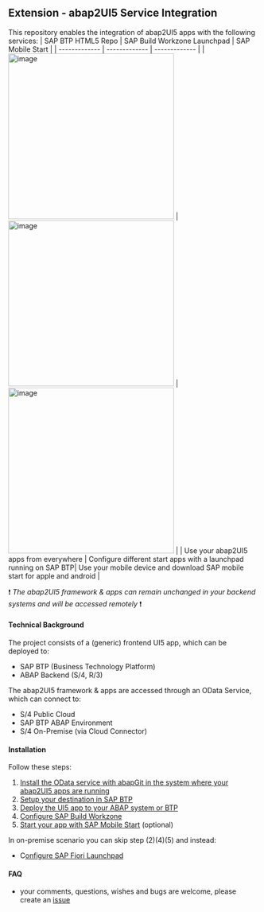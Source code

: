 ## Extension - abap2UI5 Service Integration
This repository enables the integration of abap2UI5 apps with the following services: 
| SAP BTP HTML5 Repo  | SAP Build Workzone Launchpad | SAP Mobile Start |
| ------------- | ------------- | ------------- |
| <img width="333" alt="image" src="https://github.com/abap2UI5/ext-service_integration/assets/102328295/b6406c48-0b09-4f0e-b261-6d7f1a8892b2">  | <img width="333" alt="image" src="https://github.com/abap2UI5/ext-service_integration/assets/102328295/e6e9da75-021a-45c4-a3c5-bb471d1aedb4">  | <img width="333" alt="image" src="https://github.com/abap2UI5/ext-service_integration/assets/102328295/207d4538-ceaa-4f7d-a7f1-a15412492188"> |
| Use your abap2UI5 apps from everywhere | Configure different start apps with a launchpad running on SAP BTP| Use your mobile device and download SAP mobile start for apple and android |

❗️ _The abap2UI5 framework & apps can remain unchanged in your backend systems and will be accessed remotely_ ❗️

#### Technical Background
The project consists of a (generic) frontend UI5 app, which can be deployed to:
* SAP BTP (Business Technology Platform)
* ABAP Backend (S/4, R/3)

The abap2UI5 framework & apps are accessed through an OData Service, which can connect to:
* S/4 Public Cloud
* SAP BTP ABAP Environment
* S/4 On-Premise (via Cloud Connector)

#### Installation
Follow these steps:
1. [Install the OData service with abapGit in the system where your abap2UI5 apps are running](https://github.com/abap2UI5/ext-service_integration/blob/main/docs/01_odata_installation.md)
2. [Setup your destination in SAP BTP](https://github.com/abap2UI5/ext-service_integration/blob/main/docs/02_destination_service_configuration.md)
3. [Deploy the UI5 app to your ABAP system or BTP](https://github.com/abap2UI5/ext-service_integration/blob/main/docs/03_app_deployment.md)
4. [Configure SAP Build Workzone](https://github.com/abap2UI5/ext-service_integration/blob/main/docs/04_build_workzone_configuration.md)
5. [Start your app with SAP Mobile Start](https://github.com/abap2UI5/ext-service_integration/blob/main/docs/05_mobile_start_configuration.md) (optional)
   
In on-premise scenario you can skip step (2)(4)(5) and instead:
* C[onfigure SAP Fiori Launchpad](https://github.com/abap2UI5/ext-service_integration/blob/main/docs/90_fiori_launchpad_configuration.md)

#### FAQ
* your comments, questions, wishes and bugs are welcome, please create an [issue](https://github.com/abap2UI5/ext-service_integration/issues)
